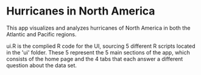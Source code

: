 # Hurricanes in North America

This app visualizes and analyzes hurricanes of North America in both the Atlantic and Pacific regions.

ui.R is the complied R code for the UI, sourcing 5 different R scripts located in the 'ui' folder. These 5 represent the 5 main sections of the app, which consists of the home page and the 4 tabs that each answer a different question about the data set.

